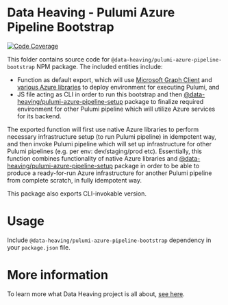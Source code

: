 # Data Heaving - Pulumi Azure Pipeline Bootstrap
[![Code Coverage](https://codecov.io/gh/DataHeaving/pulumi/branch/main/graph/badge.svg?flag=azure-pipeline-bootstrap)](https://codecov.io/gh/DataHeaving/pulumi)

This folder contains source code for `@data-heaving/pulumi-azure-pipeline-bootstrap` NPM package.
The included entities include:
- Function as default export, which will use [Microsoft Graph Client](https://www.npmjs.com/package/@microsoft/microsoft-graph-client) and [various Azure libraries](https://www.npmjs.com/search?q=%40azure) to deploy environment for executing Pulumi, and
- JS file acting as CLI in order to run this bootstrap and then [@data-heaving/pulumi-azure-pipeline-setup](../azure-pipeline-bootstrap) package to finalize required environment for other Pulumi pipeline which will utilize Azure services for its backend.

The exported function will first use native Azure libraries to perform necessary infrastructure setup (to run Pulumi pipeline) in idempotent way, and then invoke Pulumi pipeline which will set up infrastructure for other Pulumi pipelines (e.g. per env: dev/staging/prod etc).
Essentially, this function combines functionality of native Azure libraries and [@data-heaving/pulumi-azure-pipeline-setup](../azure-pipeline-bootstrap) package in order to be able to produce a ready-for-run Azure infrastructure for another Pulumi pipeline from complete scratch, in fully idempotent way.

This package also exports CLI-invokable version.
# Usage
Include `@data-heaving/pulumi-azure-pipeline-bootstrap` dependency in your `package.json` file.

# More information
To learn more what Data Heaving project is all about, [see here](https://github.com/DataHeaving/orchestration).